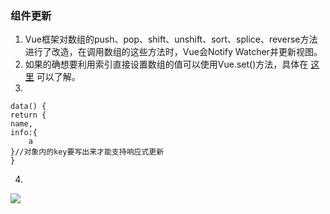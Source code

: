 ### 组件更新

1. Vue框架对数组的push、pop、shift、unshift、sort、splice、reverse方法进行了改造，在调用数组的这些方法时，Vue会Notify Watcher并更新视图。
2. 如果的确想要利用索引直接设置数组的值可以使用Vue.set()方法，具体在
[这里](https://cn.vuejs.org/v2/guide/list.html#%E6%B3%A8%E6%84%8F%E4%BA%8B%E9%A1%B9)
可以了解。
3. 

```
data() {
return {
name,
info:{
	a
}//对象内的key要写出来才能支持响应式更新
}
```
4.
![](https://tva1.sinaimg.cn/large/008eGmZEgy1gme2e26bcwj30wa0j6q4k.jpg)